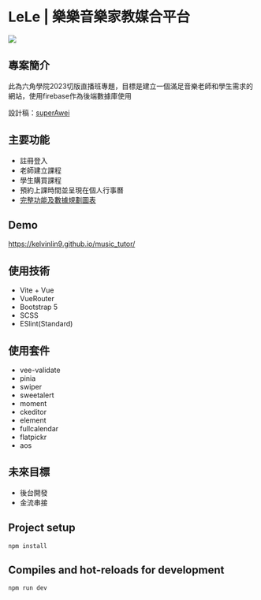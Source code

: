 # LeLe | 樂樂音樂家教媒合平台
![](https://i.imgur.com/bPBSUBa.png)

## 專案簡介
此為六角學院2023切版直播班專題，目標是建立一個滿足音樂老師和學生需求的網站，使用firebase作為後端數據庫使用

設計稿：[superAwei](https://whimsical.com/0815-NG8wL8iZ1SvCXpdocsejtZ)

## 主要功能
- 註冊登入
- 老師建立課程
- 學生購買課程
- 預約上課時間並呈現在個人行事曆
- [完整功能及數據規劃圖表](https://whimsical.com/SnHRwHTCfmbBiz4AjdjG1s)

## Demo
https://kelvinlin9.github.io/music_tutor/

## 使用技術
- Vite + Vue
- VueRouter
- Bootstrap 5
- SCSS
- ESlint(Standard)

## 使用套件
- vee-validate
- pinia
- swiper
- sweetalert
- moment
- ckeditor
- element
- fullcalendar
- flatpickr
- aos

## 未來目標
- 後台開發
- 金流串接


## Project setup
```
npm install
```

## Compiles and hot-reloads for development
```
npm run dev
```

